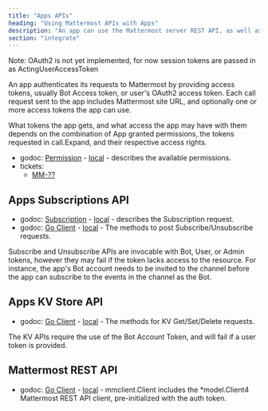 ```yaml
---
title: "Apps APIs"
heading: "Using Mattermost APIs with Apps"
description: "An app can use the Mattermost server REST API, as well as new "App Services" APIs offered specifically to Mattermost Apps."
section: "integrate"
---
```


Note: OAuth2 is not yet implemented, for now session tokens are passed in as ActingUserAccessToken

An app authenticates its requests to Mattermost by providing access tokens, usually Bot Access token, or user's OAuth2 access token. Each call request sent to the app includes Mattermost site URL, and optionally one or more access tokens the app can use.

What tokens the app gets, and what access the app may have with them depends on the combination of App granted permissions, the tokens requested in call.Expand, and their respective access rights.

- godoc: [Permission](https://pkg.go.dev/github.com/mattermost/mattermost-plugin-apps/apps#Permission) -
  [local](http://localhost:6060/pkg/github.com/mattermost/mattermost-plugin-apps/apps#Permission) -
  describes the available permissions.
- tickets:
  - [MM-??]()

## Apps Subscriptions API

- godoc: [Subscription](https://pkg.go.dev/github.com/mattermost/mattermost-plugin-apps/apps#Subscription) -
  [local](http://localhost:6060/pkg/github.com/mattermost/mattermost-plugin-apps/apps#Subscription) - describes the Subscription request.
- godoc: [Go Client](https://pkg.go.dev/github.com/mattermost/mattermost-plugin-apps/apps/mmclient/#Client.Subscribe) - [local](http://localhost:6060/pkg/github.com/mattermost/mattermost-plugin-apps/apps/mmclient/#Client.Subscribe) - The methods to post Subscribe/Unsubscribe requests.

Subscribe and Unsubscribe APIs are invocable with Bot, User, or Admin tokens, however they may fail if the token lacks access to the resource. For instance, the app's Bot account needs to be invited to the channel before the app can subscribe to the events in the channel as the Bot.

## Apps KV Store API
- godoc: [Go Client](https://pkg.go.dev/github.com/mattermost/mattermost-plugin-apps/apps/mmclient/#Client.KVDelete) - [local](http://localhost:6060/pkg/github.com/mattermost/mattermost-plugin-apps/apps/mmclient/#Client.KVDelete) - The methods for KV Get/Set/Delete requests.

The KV APIs require the use of the Bot Account Token, and will fail if a user token is provided.

## Mattermost REST API

- godoc: [Go Client](https://pkg.go.dev/github.com/mattermost/mattermost-plugin-apps/apps/mmclient/#Client) - [local](http://localhost:6060/pkg/github.com/mattermost/mattermost-plugin-apps/apps/mmclient/#Client) - mmclient.Client includes the *model.Client4 Mattermost REST API client, pre-initialized with the auth token.
